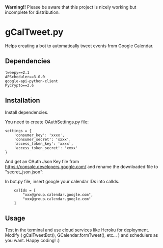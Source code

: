 **Warning!!**
Please be aware that this project is nicely working but incomplete for distribution.

gCalTweet.py
======================
Helps creating a bot to automatically tweet events from Google Calendar.


## Dependencies

```
tweepy==2.1
APScheduler==3.0.0
google-api-python-client
PyCrypto==2.6
```

## Installation

Install dependencies.

You need to create OAuthSettings.py file: 
````
settings = {
    'consumer_key': 'xxxx',
    'consumer_secret': 'xxxx',
    'access_token_key': 'xxxx',
    'access_token_secret': 'xxxx'
}
````

And get an OAuth Json Key file from https://console.developers.google.com/ and rename the downloaded file to "secret_json.json": 

In bot.py file, insert google your calendar IDs into calIds.

````
    calIds = [
        "xxx@group.calendar.google.com",
        "xxx@group.calendar.google.com"
    ]

````

## Usage

Test in the terminal and use cloud services like Heroku for deployment.
Modify ( gCalTweetBot(), GCalendar.formTweet(), etc... )  and schedulers as you want.
Happy coding! :)